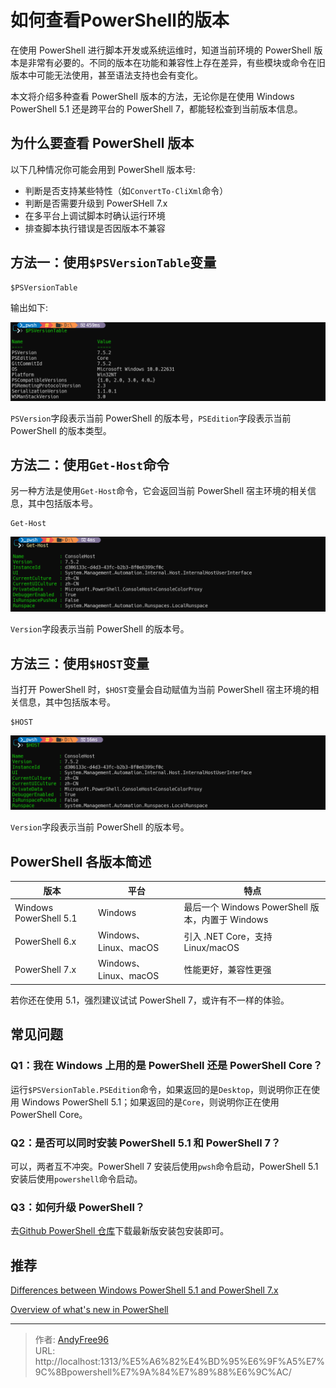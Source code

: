 # 如何查看PowerShell的版本


在使用 PowerShell 进行脚本开发或系统运维时，知道当前环境的 PowerShell 版本是非常有必要的。不同的版本在功能和兼容性上存在差异，有些模块或命令在旧版本中可能无法使用，甚至语法支持也会有变化。

本文将介绍多种查看 PowerShell 版本的方法，无论你是在使用 Windows PowerShell 5.1 还是跨平台的 PowerShell 7，都能轻松查到当前版本信息。

<!--more-->

## 为什么要查看 PowerShell 版本

以下几种情况你可能会用到 PowerShell 版本号:

- 判断是否支持某些特性（如`ConvertTo-CliXml`命令）
- 判断是否需要升级到 PowerSHell 7.x
- 在多平台上调试脚本时确认运行环境
- 排查脚本执行错误是否因版本不兼容

## 方法一：使用`$PSVersionTable`变量

```pwsh
$PSVersionTable
```

输出如下:

![](/images/202508/1/1.png)

`PSVersion`字段表示当前 PowerShell 的版本号，`PSEdition`字段表示当前 PowerShell 的版本类型。

## 方法二：使用`Get-Host`命令

另一种方法是使用`Get-Host`命令，它会返回当前 PowerShell 宿主环境的相关信息，其中包括版本号。

```pwsh
Get-Host
```

![](/images/202508/1/2.png)

`Version`字段表示当前 PowerShell 的版本号。

## 方法三：使用`$HOST`变量

当打开 PowerShell 时，`$HOST`变量会自动赋值为当前 PowerShell 宿主环境的相关信息，其中包括版本号。

```pwsh
$HOST
```

![](/images/202508/1/3.png)

`Version`字段表示当前 PowerShell 的版本号。

## PowerShell 各版本简述

| 版本                   | 平台                  | 特点                                             |
| ---------------------- | --------------------- | ------------------------------------------------ |
| Windows PowerShell 5.1 | Windows               | 最后一个 Windows PowerShell 版本，内置于 Windows |
| PowerShell 6.x         | Windows、Linux、macOS | 引入 .NET Core，支持 Linux/macOS                 |
| PowerShell 7.x         | Windows、Linux、macOS | 性能更好，兼容性更强                             |

若你还在使用 5.1，强烈建议试试 PowerShell 7，或许有不一样的体验。

## 常见问题

### Q1：我在 Windows 上用的是 PowerShell 还是 PowerShell Core？

运行`$PSVersionTable.PSEdition`命令，如果返回的是`Desktop`，则说明你正在使用 Windows PowerShell 5.1；如果返回的是`Core`，则说明你正在使用 PowerShell Core。

### Q2：是否可以同时安装 PowerShell 5.1 和 PowerShell 7？

可以，两者互不冲突。PowerShell 7 安装后使用`pwsh`命令启动，PowerShell 5.1 安装后使用`powershell`命令启动。

### Q3：如何升级 PowerShell？

去[Github PowerShell 仓库](https://github.com/PowerShell/PowerShell/releases)下载最新版安装包安装即可。

## 推荐

[Differences between Windows PowerShell 5.1 and PowerShell 7.x](https://learn.microsoft.com/en-us/powershell/scripting/whats-new/differences-from-windows-powershell?view=powershell-7.5)

[Overview of what's new in PowerShell](https://learn.microsoft.com/en-us/powershell/scripting/whats-new/overview?view=powershell-7.5)


---

> 作者: [AndyFree96](https://andyfree96.github.io/)  
> URL: http://localhost:1313/%E5%A6%82%E4%BD%95%E6%9F%A5%E7%9C%8Bpowershell%E7%9A%84%E7%89%88%E6%9C%AC/  

